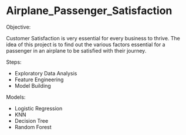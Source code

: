# Airplane_Passenger_Satisfaction

Objective:

Customer Satisfaction is very essential for every business to thrive. The idea of this project is to find out the various factors essential for a passenger in an airplane to be satisfied with their journey.


Steps:
* Exploratory Data Analysis
* Feature Engineering
* Model Building

Models:
 * Logistic Regression
 * KNN
 * Decision Tree
 * Random Forest
